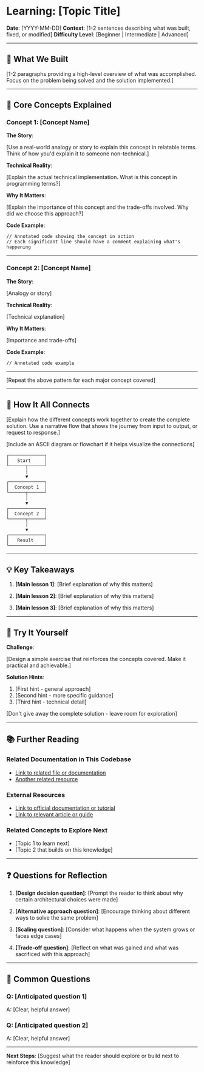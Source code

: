 # Learning: [Topic Title]

**Date**: [YYYY-MM-DD]
**Context**: [1-2 sentences describing what was built, fixed, or modified]
**Difficulty Level**: [Beginner | Intermediate | Advanced]

---

## 🎯 What We Built

[1-2 paragraphs providing a high-level overview of what was accomplished. Focus on the problem being solved and the solution implemented.]

---

## 🧠 Core Concepts Explained

### Concept 1: [Concept Name]

**The Story**:

[Use a real-world analogy or story to explain this concept in relatable terms. Think of how you'd explain it to someone non-technical.]

**Technical Reality**:

[Explain the actual technical implementation. What is this concept in programming terms?]

**Why It Matters**:

[Explain the importance of this concept and the trade-offs involved. Why did we choose this approach?]

**Code Example**:

```[language]
// Annotated code showing the concept in action
// Each significant line should have a comment explaining what's happening

```

---

### Concept 2: [Concept Name]

**The Story**:

[Analogy or story]

**Technical Reality**:

[Technical explanation]

**Why It Matters**:

[Importance and trade-offs]

**Code Example**:

```[language]
// Annotated code example

```

---

[Repeat the above pattern for each major concept covered]

---

## 🔄 How It All Connects

[Explain how the different concepts work together to create the complete solution. Use a narrative flow that shows the journey from input to output, or request to response.]

[Include an ASCII diagram or flowchart if it helps visualize the connections]

```
┌─────────────┐
│   Start     │
└──────┬──────┘
       │
       ▼
┌─────────────┐
│  Concept 1  │
└──────┬──────┘
       │
       ▼
┌─────────────┐
│  Concept 2  │
└──────┬──────┘
       │
       ▼
┌─────────────┐
│   Result    │
└─────────────┘
```

---

## 💡 Key Takeaways

1. **[Main lesson 1]**: [Brief explanation of why this matters]

2. **[Main lesson 2]**: [Brief explanation of why this matters]

3. **[Main lesson 3]**: [Brief explanation of why this matters]

---

## 🚀 Try It Yourself

**Challenge**:

[Design a simple exercise that reinforces the concepts covered. Make it practical and achievable.]

**Solution Hints**:

1. [First hint - general approach]
2. [Second hint - more specific guidance]
3. [Third hint - technical detail]

[Don't give away the complete solution - leave room for exploration]

---

## 📚 Further Reading

### Related Documentation in This Codebase
- [Link to related file or documentation](path/to/file.md)
- [Another related resource](path/to/another/file.md)

### External Resources
- [Link to official documentation or tutorial](https://example.com)
- [Link to relevant article or guide](https://example.com)

### Related Concepts to Explore Next
- [Topic 1 to learn next]
- [Topic 2 that builds on this knowledge]

---

## ❓ Questions for Reflection

1. **[Design decision question]**:
   [Prompt the reader to think about why certain architectural choices were made]

2. **[Alternative approach question]**:
   [Encourage thinking about different ways to solve the same problem]

3. **[Scaling question]**:
   [Consider what happens when the system grows or faces edge cases]

4. **[Trade-off question]**:
   [Reflect on what was gained and what was sacrificed with this approach]

---

## 🤔 Common Questions

### Q: [Anticipated question 1]

A: [Clear, helpful answer]

### Q: [Anticipated question 2]

A: [Clear, helpful answer]

---

**Next Steps**: [Suggest what the reader should explore or build next to reinforce this knowledge]
